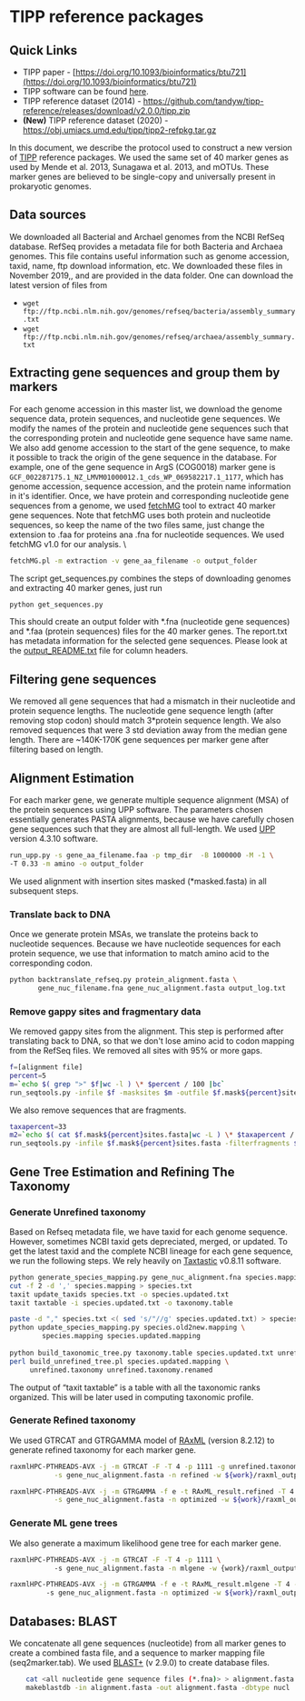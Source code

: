 # TIPP reference packages 

## Quick Links
- TIPP paper - [https://doi.org/10.1093/bioinformatics/btu721](https://doi.org/10.1093/bioinformatics/btu721)
- TIPP software can be found [here](https://github.com/smirarab/sepp/blob/master/README.TIPP.md).
- TIPP reference dataset (2014) - https://github.com/tandyw/tipp-reference/releases/download/v2.0.0/tipp.zip
- **(New)** TIPP reference dataset (2020) - https://obj.umiacs.umd.edu/tipp/tipp2-refpkg.tar.gz 
<!---
- **(New)** Sparse TIPP reference dataset 1 (2020); contains only one sequence per species - ADD LINK
- **(New)** Sparse TIPP reference dataset 1 (2020); contains only two sequences per genus - ADD LINK
--->

In this document, we describe the protocol used to construct a new version of [TIPP](https://doi.org/10.1093/bioinformatics/btu721) reference packages. We used the same set of 40 marker genes as used by Mende et al. 2013, Sunagawa et al. 2013, and mOTUs. These marker genes are believed to be single-copy and universally present in prokaryotic genomes. 

## Data sources
We downloaded all Bacterial and Archael genomes from the NCBI RefSeq database. RefSeq provides a metadata file for both Bacteria and Archaea genomes. This file contains useful information such as genome accession, taxid, name, ftp download information, etc. We downloaded these files in November 2019,, and are provided in the data folder. One can download the latest version of files from
- `wget ftp://ftp.ncbi.nlm.nih.gov/genomes/refseq/bacteria/assembly_summary.txt`
- `wget ftp://ftp.ncbi.nlm.nih.gov/genomes/refseq/archaea/assembly_summary.txt`

## Extracting gene sequences and group them by markers
For each genome accession in this master list, we download the genome sequence data, protein sequences, and nucleotide gene sequences. We modify the names of the protein and nucleotide gene sequences such that the corresponding protein and nucleotide gene sequence have same name. We also add genome accession to the start of the gene sequence, to make it possible to track the origin of the gene sequence in the database.
For example, one of the gene sequence in ArgS (COG0018) marker gene is `GCF_002287175.1_NZ_LMVM01000012.1_cds_WP_069582217.1_1177`, which has genome accession, sequence accession, and the protein name information in it's identifier. 
Once, we have protein and corresponding nucleotide gene sequences from a genome, we used [fetchMG](http://vm-lux.embl.de/~mende/fetchMG/about.html) tool to extract 40 marker gene sequences. Note that fetchMG uses both protein and nucleotide sequences, so keep the name of the two files same, just change the extension to .faa for proteins ana .fna for nucleotide sequences. We used fetchMG v1.0 for our analysis. \
```bash
fetchMG.pl -m extraction -v gene_aa_filename -o output_folder
```

The script get_sequences.py combines the steps of downloading genomes and extracting 40 marker genes, just run
```bash
python get_sequences.py
```
This should create an output folder with \*.fna (nucleotide gene sequences) and \*.faa (protein sequences) files for the 40 marker genes. The report.txt has metadata information for the selected gene sequences. Please look at the [output_README.txt](https://github.com/shahnidhi/TIPP_reference_package/blob/master/output_README.txt) file for column headers.  

## Filtering gene sequences
We removed all gene sequences that had a mismatch in their nucleotide and protein sequence lengths. The nucleotide gene sequence length (after removing stop codon) should match 3\*protein sequence length. We also removed sequences that were 3 std deviation away from the median gene length. There are ~140K-170K gene sequences per marker gene after filtering based on length. 

## Alignment Estimation
For each marker gene, we generate multiple sequence alignment (MSA) of the protein sequences using UPP software. The parameters chosen essentially generates PASTA alignments, because we have carefully chosen gene sequences such that they are almost all full-length. We used [UPP](https://github.com/smirarab/sepp/blob/master/README.UPP.md) version 4.3.10 software.

```bash
run_upp.py -s gene_aa_filename.faa -p tmp_dir  -B 1000000 -M -1 \
-T 0.33 -m amino -o output_folder
```

We used alignment with insertion sites masked (\*masked.fasta) in all subsequent steps.
### Translate back to DNA
Once we generate protein MSAs, we translate the proteins back to nucleotide sequences. Because we have nucleotide sequences for each protein sequence, we use that information to match amino acid to the corresponding codon. 
```bash
python backtranslate_refseq.py protein_alignment.fasta \
       gene_nuc_filename.fna gene_nuc_alignment.fasta output_log.txt
```
### Remove gappy sites and fragmentary data
We removed gappy sites from the alignment. This step is performed after translating back to DNA, so that we don't lose amino acid to codon mapping from the RefSeq files. 
We removed all sites with 95% or more gaps.
```bash
f=[alignment file]
percent=5
m=`echo $( grep ">" $f|wc -l ) \* $percent / 100 |bc`
run_seqtools.py -infile $f -masksites $m -outfile $f.mask${percent}sites.fasta
```
We also remove sequences that are fragments.
```bash
taxapercent=33 
m2=`echo $( cat $f.mask${percent}sites.fasta|wc -L ) \* $taxapercent / 100 |bc`
run_seqtools.py -infile $f.mask${percent}sites.fasta -filterfragments $m2 -outfile $out
```
## Gene Tree Estimation and Refining The Taxonomy
### Generate Unrefined taxonomy
Based on Refseq metadata file, we have taxid for each genome sequence. However, sometimes NCBI taxid gets depreciated, merged, or updated. To get the latest taxid and the complete NCBI lineage for each gene sequence, we run the following steps. We rely heavily on [Taxtastic](http://fhcrc.github.io/taxtastic/) v0.8.11 software. 
```bash
python generate_species_mapping.py gene_nuc_alignment.fna species.mapping
cut -f 2 -d ',' species.mapping > species.txt
taxit update_taxids species.txt -o species.updated.txt
taxit taxtable -i species.updated.txt -o taxonomy.table

paste -d "," species.txt <( sed 's/"//g' species.updated.txt) > species.old2new.mapping
python update_species_mapping.py species.old2new.mapping \ 
        species.mapping species.updated.mapping
        
python build_taxonomic_tree.py taxonomy.table species.updated.txt unrefined.taxonomy
perl build_unrefined_tree.pl species.updated.mapping \ 
     unrefined.taxonomy unrefined.taxonomy.renamed
```
The output of “taxit taxtable” is a table with all the taxonomic ranks organized. This will be later used in computing taxonomic profile. 
### Generate Refined taxonomy
We used GTRCAT and GTRGAMMA model of [RAxML](https://github.com/stamatak/standard-RAxML) (version 8.2.12) to generate refined taxonomy for each marker gene. 
```bash
raxmlHPC-PTHREADS-AVX -j -m GTRCAT -F -T 4 -p 1111 -g unrefined.taxonomy.renamed \
           -s gene_nuc_alignment.fasta -n refined -w ${work}/raxml_output/

raxmlHPC-PTHREADS-AVX -j -m GTRGAMMA -f e -t RAxML_result.refined -T 4 -p 1111 \
           -s gene_nuc_alignment.fasta -n optimized -w ${work}/raxml_output
```
### Generate ML gene trees
We also generate a maximum likelihood gene tree for each marker gene. 
```bash
raxmlHPC-PTHREADS-AVX -j -m GTRCAT -F -T 4 -p 1111 \ 
           -s gene_nuc_alignment.fasta -n mlgene -w {work}/raxml_output_mlgene/

raxmlHPC-PTHREADS-AVX -j -m GTRGAMMA -f e -t RAxML_result.mlgene -T 4 -p 1111 \ 
         -s gene_nuc_alignment.fasta -n optimized -w ${work}/raxml_output_mlgene/
```
## Databases: BLAST
We concatenate all gene sequences (nucleotide) from all marker genes to create a combined fasta file, and a sequence to marker mapping file (seq2marker.tab).
We used [BLAST+](https://blast.ncbi.nlm.nih.gov/Blast.cgi?PAGE_TYPE=BlastDocs&DOC_TYPE=Download) (v 2.9.0) to create database files.
```bash
    cat <all nucleotide gene sequence files (*.fna)> > alignment.fasta
    makeblastdb -in alignment.fasta -out alignment.fasta -dbtype nucl
```


